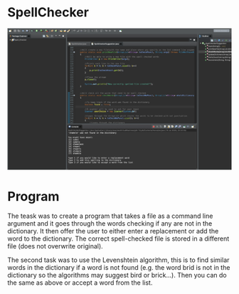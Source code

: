 # SpellChecker
<img src="Image/spellcheck.png">

# Program
The teask was to create a program that takes a file as a command line argument and it goes through the words checking if any are not in the dictionary. It then offer the user to either enter a replacement or add the word to the dictionary. The correct spell-checked file is stored in a different file (does not overwrite original).

The second task was to use the Levenshtein algorithm, this is to find similar words in the dictionary if a word is not found (e.g. the word brid is not in the dictionary so the algorithms may suggest bird or brick...). Then you can do the same as above or accept a word from the list. 
